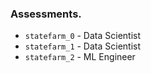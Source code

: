 ### Assessments.

- `statefarm_0` - Data Scientist
- `statefarm_1` - Data Scientist
- `statefarm_2` - ML Engineer
